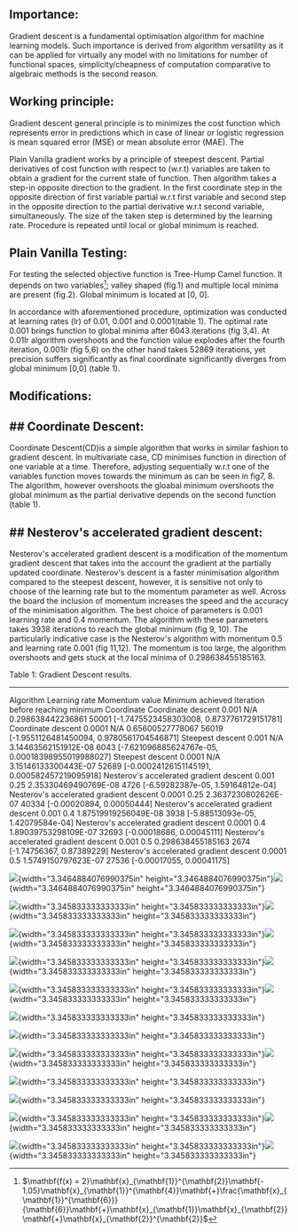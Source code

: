## Importance:

Gradient descent is a fundamental optimisation algorithm for machine
learning models. Such importance is derived from algorithm versatility
as it can be applied for virtually any model with no limitations for
number of functional spaces, simplicity/cheapness of computation
comparative to algebraic methods is the second reason.

## Working principle:

Gradient descent general principle is to minimizes the cost function
which represents error in predictions which in case of linear or
logistic regression is mean squared error (MSE) or mean absolute error
(MAE). The

Plain Vanilla gradient works by a principle of steepest descent. Partial
derivatives of cost function with respect to (w.r.t) variables are taken
to obtain a gradient for the current state of function. Then algorithm
takes a step-in opposite direction to the gradient. In the first
coordinate step in the opposite direction of first variable partial
w.r.t first variable and second step in the opposite direction to the
partial derivative w.r.t second variable, simultaneously. The size of
the taken step is determined by the learning rate. Procedure is repeated
until local or global minimum is reached.

## Plain Vanilla Testing:

For testing the selected objective function is Tree-Hump Camel function.
It depends on two variables[^1]; valley shaped (fig.1) and multiple
local minima are present (fig.2). Global minimum is located at \[0, 0\].

In accordance with aforementioned procedure, optimization was conducted
at learning rates (lr) of 0.01, 0.001 and 0.0001(table 1). The optimal
rate 0.001 brings function to global minima after 6043 iterations (fig
3,4). At 0.01lr algorithm overshoots and the function value explodes
after the fourth iteration, 0.001lr (fig 5,6) on the other hand takes
52869 iterations, yet precision suffers significantly as final
coordinate significantly diverges from global minimum \[0,0\] (table 1).

## Modifications:

## ## Coordinate Descent:

Coordinate Descent(CD)is a simple algorithm that works in similar
fashion to gradient descent. In multivariate case, CD minimises function
in direction of one variable at a time. Therefore, adjusting
sequentially w.r.t one of the variables function moves towards the
minimum as can be seen in fig7, 8. The algorithm, however overshoots the
gloabal minimum overshoots the global minimum as the partial derivative
depends on the second function (table 1).

## ## Nesterov's accelerated gradient descent:

Nesterov's accelerated gradient descent is a modification of the
momentum gradient descent that takes into the account the gradient at
the partially updated coordinate. Nesterov's descent is a faster
minimisation algorithm compared to the steepest descent, however, it is
sensitive not only to choose of the learning rate but to the momentum
parameter as well. Across the board the inclusion of momentum increases
the speed and the accuracy of the minimisation algorithm. The best
choice of parameters is 0.001 learning rate and 0.4 momentum. The
algorithm with these parameters takes 3938 iterations to reach the
global minimum (fig 9, 10). The particularly indicative case is the
Nesterov's algorithm with momentum 0.5 and learning rate 0.001 (fig
11,12). The momentum is too large, the algorithm overshoots and gets
stuck at the local minima of 0.298638455185163.

  Table 1: Gradient Descent results.                                                                                                    
  ----------------------------------------- --------------- ---------------- ---------------------- ----------------------------------- ----------------------------------------------------
  Algorithm                                 Learning rate   Momentum value   Minimum achieved       Iteration before reaching minimum   Coordinate
  Coordinate descent                        0.001           N/A              0.298638442236861      50001                               \[-1.7475523458303008, 0.8737761729151781\]
  Coordinate descent                        0.0001          N/A              0.65600527778067       56019                               \[-1.9551126481450094, 0.9780561704546871\]
  Steepest descent                          0.001           N/A              3.14463562151912E-08   6043                                \[-7.621096885624767e-05, 0.00018398955019988027\]
  Steepest descent                          0.0001          N/A              3.15146133300443E-07   52689                               \[-0.00024126151145191, 0.000582457219095918\]
  Nesterov's accelerated gradient descent   0.001           0.25             2.35330469490769E-08   4726                                \[-6.59282387e-05, 1.59164812e-04\]
  Nesterov's accelerated gradient descent   0.0001          0.25             2.3637230802626E-07    40334                               \[-0.00020894, 0.00050444\]
  Nesterov's accelerated gradient descent   0.001           0.4              1.87519919256049E-08   3938                                \[-5.88513093e-05, 1.42079584e-04\]
  Nesterov's accelerated gradient descent   0.0001          0.4              1.89039753298109E-07   32693                               \[-0.00018686, 0.00045111\]
  Nesterov's accelerated gradient descent   0.001           0.5              0.298638455185163      2674                                \[-1.74756367, 0.87389229\]
  Nesterov's accelerated gradient descent   0.0001          0.5              1.5749150797623E-07    27536                               \[-0.00017055, 0.00041175\]

![](media/image1.png){width="3.3464884076990375in"
height="3.3464884076990375in"}![](media/image2.png){width="3.3464884076990375in"
height="3.3464884076990375in"}

![](media/image3.png){width="3.345833333333333in"
height="3.345833333333333in"}![](media/image4.png){width="3.345833333333333in"
height="3.345833333333333in"}

![](media/image5.png){width="3.345833333333333in"
height="3.345833333333333in"}![](media/image6.png){width="3.345833333333333in"
height="3.345833333333333in"}

![](media/image7.png){width="3.345833333333333in"
height="3.345833333333333in"}![](media/image8.png){width="3.345833333333333in"
height="3.345833333333333in"}

![](media/image9.png){width="3.345833333333333in"
height="3.345833333333333in"}![](media/image10.png){width="3.345833333333333in"
height="3.345833333333333in"}

![](media/image11.png){width="3.345833333333333in"
height="3.345833333333333in"}

![](media/image12.png){width="3.345833333333333in"
height="3.345833333333333in"}

![](media/image13.png){width="3.345833333333333in"
height="3.345833333333333in"}![](media/image14.png){width="3.345833333333333in"
height="3.345833333333333in"}

![](media/image15.png){width="3.345833333333333in"
height="3.345833333333333in"}

![](media/image16.png){width="3.345833333333333in"
height="3.345833333333333in"}

![](media/image10.png){width="3.345833333333333in"
height="3.345833333333333in"}![](media/image9.png){width="3.345833333333333in"
height="3.345833333333333in"}

![](media/image17.png){width="3.345833333333333in"
height="3.345833333333333in"}![](media/image18.png){width="3.345833333333333in"
height="3.345833333333333in"}

[^1]: $\mathbf{f(x) = 2}\mathbf{x}_{\mathbf{1}}^{\mathbf{2}}\mathbf{- 1.05}\mathbf{x}_{\mathbf{1}}^{\mathbf{4}}\mathbf{+}\frac{\mathbf{x}_{\mathbf{1}}^{\mathbf{6}}}{\mathbf{6}}\mathbf{+}\mathbf{x}_{\mathbf{1}}\mathbf{x}_{\mathbf{2}}\mathbf{+}\mathbf{x}_{\mathbf{2}}^{\mathbf{2}}$
